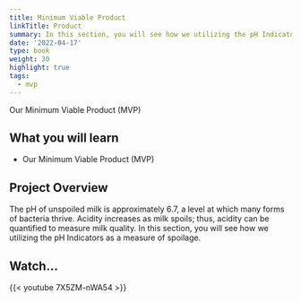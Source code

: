 ```yaml
---
title: Minimum Viable Product
linkTitle: Product
summary: In this section, you will see how we utilizing the pH Indicators as a measure of spoilage.
date: '2022-04-17'
type: book
weight: 30
highlight: true
tags:
  - mvp
---
```

Our Minimum Viable Product (MVP)
<!--more-->

## What you will learn

- Our Minimum Viable Product (MVP)

## Project Overview

The pH of unspoiled milk is approximately 6.7, a level at which many forms of bacteria thrive. Acidity increases as milk spoils; thus, acidity can be quantified to measure milk quality. In this section, you will see how we utilizing the pH Indicators as a measure of spoilage.

## Watch...

{{< youtube 7X5ZM-nWA54 >}}
